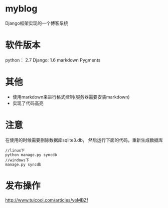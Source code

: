 # myblog
Django框架实现的一个博客系统
# 软件版本
python： 2.7
Django: 1.6
markdown
Pygments
# 其他
- 使用markdown来进行格式控制(服务器需要安装markdown)
- 实现了代码高亮
# 注意
在使用的时候需要删除数据库sqlite3.db， 然后运行下面的代码，重新生成数据库
```
//linux下
python manage.py syncdb
//windows下
manage.py syncdb
```
# 发布操作
http://www.tuicool.com/articles/yeMBZf
